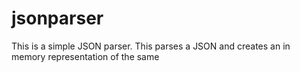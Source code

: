# jsonparser
This is a simple JSON parser. This parses a JSON and creates an in memory representation of the same
